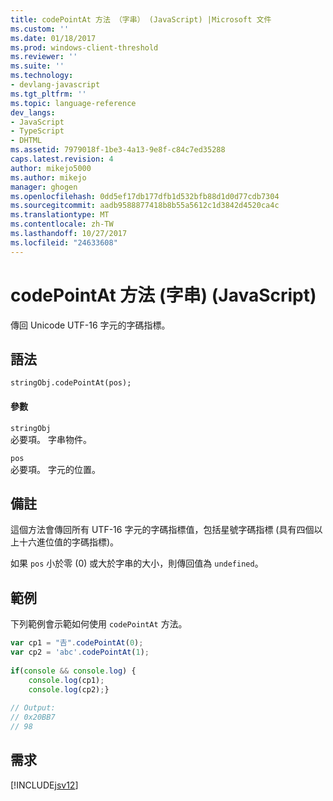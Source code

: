 ```yaml
---
title: codePointAt 方法 （字串） (JavaScript) |Microsoft 文件
ms.custom: ''
ms.date: 01/18/2017
ms.prod: windows-client-threshold
ms.reviewer: ''
ms.suite: ''
ms.technology:
- devlang-javascript
ms.tgt_pltfrm: ''
ms.topic: language-reference
dev_langs:
- JavaScript
- TypeScript
- DHTML
ms.assetid: 7979018f-1be3-4a13-9e8f-c84c7ed35288
caps.latest.revision: 4
author: mikejo5000
ms.author: mikejo
manager: ghogen
ms.openlocfilehash: 0dd5ef17db177dfb1d532bfb88d1d0d77cdb7304
ms.sourcegitcommit: aadb9588877418b8b55a5612c1d3842d4520ca4c
ms.translationtype: MT
ms.contentlocale: zh-TW
ms.lasthandoff: 10/27/2017
ms.locfileid: "24633608"
---
```

# <a name="codepointat-method-string-javascript"></a>codePointAt 方法 (字串) (JavaScript)
傳回 Unicode UTF-16 字元的字碼指標。  
  
## <a name="syntax"></a>語法  
  
```  
stringObj.codePointAt(pos);  
```  
  
#### <a name="parameters"></a>參數  
 `stringObj`  
 必要項。 字串物件。  
  
 `pos`  
 必要項。 字元的位置。  
  
## <a name="remarks"></a>備註  
 這個方法會傳回所有 UTF-16 字元的字碼指標值，包括星號字碼指標 (具有四個以上十六進位值的字碼指標)。  
  
 如果 `pos` 小於零 (0) 或大於字串的大小，則傳回值為 `undefined`。  
  
## <a name="example"></a>範例  
 下列範例會示範如何使用 `codePointAt` 方法。  
  
```JavaScript  
var cp1 = "𠮷".codePointAt(0);  
var cp2 = 'abc'.codePointAt(1);  
  
if(console && console.log) {  
    console.log(cp1);  
    console.log(cp2);}  
  
// Output:  
// 0x20BB7  
// 98   
```  
  
## <a name="requirements"></a>需求  
 [!INCLUDE[jsv12](../../javascript/reference/includes/jsv12-md.md)]
